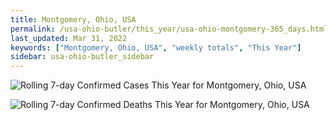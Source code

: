 ```yaml
---
title: Montgomery, Ohio, USA
permalink: /usa-ohio-butler/this_year/usa-ohio-montgomery-365_days.html
last_updated: Mar 31, 2022
keywords: ["Montgomery, Ohio, USA", "weekly totals", "This Year"]
sidebar: usa-ohio-butler_sidebar
---
```


![Rolling 7-day Confirmed Cases This Year for Montgomery, Ohio, USA](/covid_tracker/images/graphs/usa-ohio-montgomery-rolling_7_days_confirmed-365_days_graph.png)

![Rolling 7-day Confirmed Deaths This Year for Montgomery, Ohio, USA](/covid_tracker/images/graphs/usa-ohio-montgomery-rolling_7_days_deaths-365_days_graph.png)
